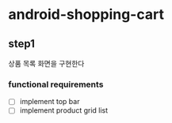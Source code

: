 # android-shopping-cart

## step1
상품 목록 화면을 구현한다

### functional requirements
- [ ] implement top bar
- [ ] implement product grid list